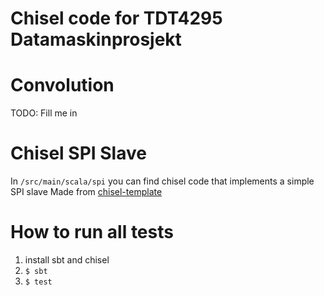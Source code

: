 # Chisel code for TDT4295 Datamaskinprosjekt

# Convolution

TODO: Fill me in

# Chisel SPI Slave

In `/src/main/scala/spi` you can find chisel code that implements a simple SPI slave
Made from [chisel-template](https://github.com/freechipsproject/chisel-template)

# How to run all tests

1.  install sbt and chisel
2.  `$ sbt`
3.  `$ test`
